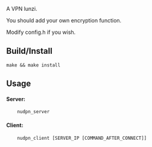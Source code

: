 A VPN lunzi. 

You should add your own encryption function.

Modify config.h if you wish.

Build/Install
----------
    make && make install

Usage
----------
#### Server:
```
    nudpn_server
```
    
#### Client:
```
    nudpn_client [SERVER_IP [COMMAND_AFTER_CONNECT]]
```
